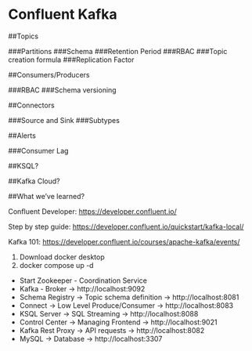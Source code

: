 # Confluent Kafka

##Topics

  ###Partitions
  ###Schema
  ###Retention Period
  ###RBAC
  ###Topic creation formula
  ###Replication Factor

##Consumers/Producers

  ###RBAC
  ###Schema versioning

##Connectors

  ###Source and Sink
  ###Subtypes

##Alerts

  ###Consumer Lag	

##KSQL?

##Kafka Cloud?

##What we’ve learned?

Confluent Developer:
https://developer.confluent.io/

Step by step guide:
https://developer.confluent.io/quickstart/kafka-local/

Kafka 101:
https://developer.confluent.io/courses/apache-kafka/events/ 

1. Download docker desktop
2. docker compose up -d
  -  Start Zookeeper - Coordination Service
  -  Kafka - Broker -> http://localhost:9092 
  -  Schema Registry -> Topic schema definition -> http://localhost:8081 
  -  Connect -> Low Level Produce/Consumer -> http://localhost:8083 
  -  KSQL Server -> SQL Streaming -> http://localhost:8088 
  -  Control Center -> Managing Frontend -> http://localhost:9021
  -  Kafka Rest Proxy -> API requests -> http://localhost:8082 
  -  MySQL -> Database -> http://localhost:3307 

